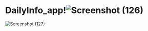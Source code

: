 # DailyInfo_app!![Screenshot (126)](https://github.com/Kshitij-cse/DailyInfo_app/assets/112082411/30ef0d57-e5bf-42b0-96d8-fbc923cf5e9e)
![Screenshot (127)](https://github.com/Kshitij-cse/DailyInfo_app/assets/112082411/0c85cb14-1b12-4990-aa48-38f0f53b5d80)
